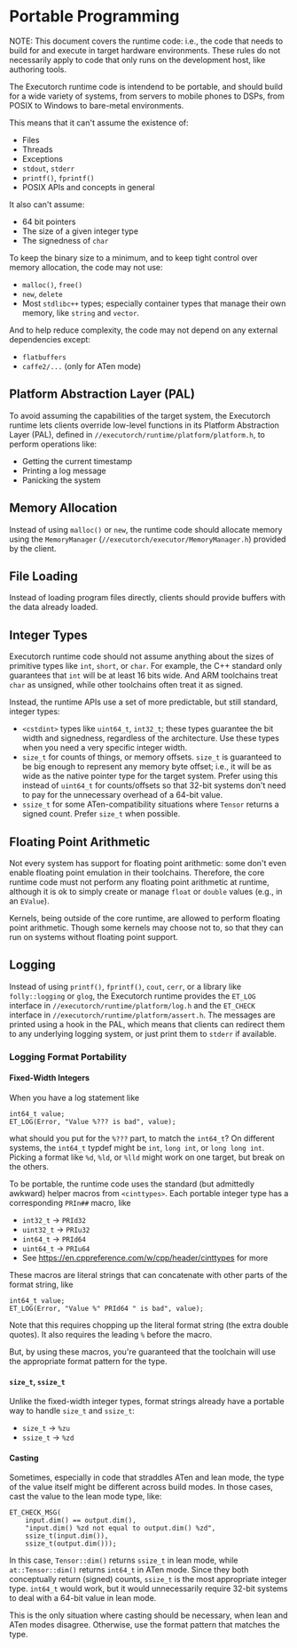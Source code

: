 # Portable Programming

NOTE: This document covers the runtime code: i.e., the code that needs to build
for and execute in target hardware environments. These rules do not necessarily
apply to code that only runs on the development host, like authoring tools.

The Executorch runtime code is intendend to be portable, and should build for a
wide variety of systems, from servers to mobile phones to DSPs, from POSIX to
Windows to bare-metal environments.

This means that it can't assume the existence of:
- Files
- Threads
- Exceptions
- `stdout`, `stderr`
- `printf()`, `fprintf()`
- POSIX APIs and concepts in general

It also can't assume:
- 64 bit pointers
- The size of a given integer type
- The signedness of `char`

To keep the binary size to a minimum, and to keep tight control over memory
allocation, the code may not use:
- `malloc()`, `free()`
- `new`, `delete`
- Most `stdlibc++` types; especially container types that manage their own
  memory, like `string` and `vector`.

And to help reduce complexity, the code may not depend on any external
dependencies except:
- `flatbuffers`
- `caffe2/...` (only for ATen mode)

## Platform Abstraction Layer (PAL)

To avoid assuming the capabilities of the target system, the Executorch runtime
lets clients override low-level functions in its Platform Abstraction Layer
(PAL), defined in `//executorch/runtime/platform/platform.h`, to perform operations
like:
- Getting the current timestamp
- Printing a log message
- Panicking the system

## Memory Allocation

Instead of using `malloc()` or `new`, the runtime code should allocate memory
using the `MemoryManager` (`//executorch/executor/MemoryManager.h`) provided by
the client.

## File Loading

Instead of loading program files directly, clients should provide buffers with
the data already loaded.

## Integer Types

Executorch runtime code should not assume anything about the sizes of primitive
types like `int`, `short`, or `char`. For example, the C++ standard only
guarantees that `int` will be at least 16 bits wide. And ARM toolchains treat
`char` as unsigned, while other toolchains often treat it as signed.

Instead, the runtime APIs use a set of more predictable, but still standard,
integer types:
- `<cstdint>` types like `uint64_t`, `int32_t`; these types guarantee the bit
  width and signedness, regardless of the architecture. Use these types when you
  need a very specific integer width.
- `size_t` for counts of things, or memory offsets. `size_t` is guaranteed to be
  big enough to represent any memory byte offset; i.e., it will be as wide as
  the native pointer type for the target system. Prefer using this instead of
  `uint64_t` for counts/offsets so that 32-bit systems don't need to pay for the
  unnecessary overhead of a 64-bit value.
- `ssize_t` for some ATen-compatibility situations where `Tensor` returns a
  signed count. Prefer `size_t` when possible.

## Floating Point Arithmetic

Not every system has support for floating point arithmetic: some don't even enable
floating point emulation in their toolchains. Therefore, the core runtime code
must not perform any floating point arithmetic at runtime, although it is ok to
simply create or manage `float` or `double` values (e.g., in an `EValue`).

Kernels, being outside of the core runtime, are allowed to perform floating point
arithmetic. Though some kernels may choose not to, so that they can run on systems
without floating point support.

## Logging

Instead of using `printf()`, `fprintf()`, `cout`, `cerr`, or a library like
`folly::logging` or `glog`, the Executorch runtime provides the `ET_LOG`
interface in `//executorch/runtime/platform/log.h` and the `ET_CHECK` interface in
`//executorch/runtime/platform/assert.h`. The messages are printed using a hook in the PAL,
which means that clients can redirect them to any underlying logging system, or
just print them to `stderr` if available.

### Logging Format Portability

#### Fixed-Width Integers

When you have a log statement like
```
int64_t value;
ET_LOG(Error, "Value %??? is bad", value);
```
what should you put for the `%???` part, to match the `int64_t`? On different
systems, the `int64_t` typdef might be `int`, `long int`, or `long long int`.
Picking a format like `%d`, `%ld`, or `%lld` might work on one target, but break
on the others.

To be portable, the runtime code uses the standard (but admittedly awkward)
helper macros from `<cinttypes>`. Each portable integer type has a corresponding
`PRIn##` macro, like
- `int32_t` -> `PRId32`
- `uint32_t` -> `PRIu32`
- `int64_t` -> `PRId64`
- `uint64_t` -> `PRIu64`
- See https://en.cppreference.com/w/cpp/header/cinttypes for more

These macros are literal strings that can concatenate with other parts of the
format string, like
```
int64_t value;
ET_LOG(Error, "Value %" PRId64 " is bad", value);
```
Note that this requires chopping up the literal format string (the extra double
quotes). It also requires the leading `%` before the macro.

But, by using these macros, you're guaranteed that the toolchain will use the
appropriate format pattern for the type.

#### `size_t`, `ssize_t`

Unlike the fixed-width integer types, format strings already have a portable
way to handle `size_t` and `ssize_t`:
- `size_t` -> `%zu`
- `ssize_t` -> `%zd`

#### Casting

Sometimes, especially in code that straddles ATen and lean mode, the type of the
value itself might be different across build modes. In those cases, cast the
value to the lean mode type, like:
```
ET_CHECK_MSG(
    input.dim() == output.dim(),
    "input.dim() %zd not equal to output.dim() %zd",
    ssize_t(input.dim()),
    ssize_t(output.dim()));
```
In this case, `Tensor::dim()` returns `ssize_t` in lean mode, while
`at::Tensor::dim()` returns `int64_t` in ATen mode. Since they both conceptually
return (signed) counts, `ssize_t` is the most appropriate integer type.
`int64_t` would work, but it would unnecessarily require 32-bit systems to deal
with a 64-bit value in lean mode.

This is the only situation where casting should be necessary, when lean and ATen
modes disagree. Otherwise, use the format pattern that matches the type.
